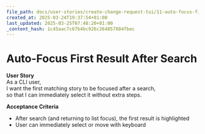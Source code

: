 ```yaml
---
file_path: docs/user-stories/create-change-request-tui/11-auto-focus-first-result-after-search.md
created_at: 2025-03-24T19:37:54+01:00
last_updated: 2025-03-25T07:48:20+01:00
_content_hash: 1c45aac7c87b4bc926c264857884fbec
---
```


# Auto-Focus First Result After Search

**User Story**  
As a CLI user,  
I want the first matching story to be focused after a search,  
so that I can immediately select it without extra steps.

**Acceptance Criteria**
- After search (and returning to list focus), the first result is highlighted
- User can immediately select or move with keyboard